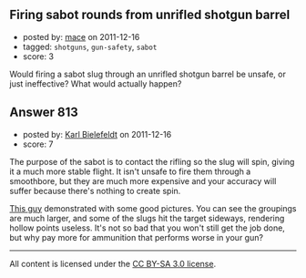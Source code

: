 ## Firing sabot rounds from unrifled shotgun barrel

- posted by: [mace](https://stackexchange.com/users/-1/163-mace) on 2011-12-16
- tagged: `shotguns`, `gun-safety`, `sabot`
- score: 3

<p>Would firing a sabot slug through an unrifled shotgun barrel be unsafe, or just ineffective? What would actually happen?</p>



## Answer 813

- posted by: [Karl Bielefeldt](https://stackexchange.com/users/-1/288-karl-bielefeldt) on 2011-12-16
- score: 7

<p>The purpose of the sabot is to contact the rifling so the slug will spin, giving it a much more stable flight.  It isn't unsafe to fire them through a smoothbore, but they are much more expensive and your accuracy will suffer because there's nothing to create spin.  </p>

<p><a href="http://www.theboxotruth.com/docs/bot46.htm">This guy</a> demonstrated with some good pictures.  You can see the groupings are much larger, and some of the slugs hit the target sideways, rendering hollow points useless.  It's not so bad that you won't still get the job done, but why pay more for ammunition that performs worse in your gun?</p>




---

All content is licensed under the [CC BY-SA 3.0 license](https://creativecommons.org/licenses/by-sa/3.0/).
